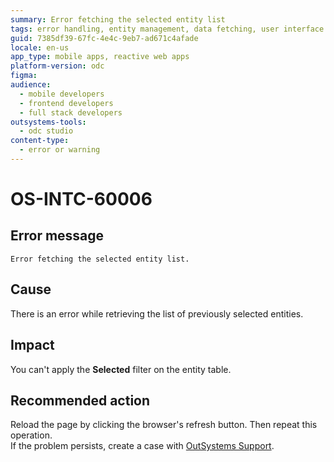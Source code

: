 ```yaml
---
summary: Error fetching the selected entity list
tags: error handling, entity management, data fetching, user interface issues, support and troubleshooting
guid: 7385df39-67fc-4e4c-9eb7-ad671c4afade
locale: en-us
app_type: mobile apps, reactive web apps
platform-version: odc
figma:
audience:
  - mobile developers
  - frontend developers
  - full stack developers
outsystems-tools:
  - odc studio
content-type:
  - error or warning
---
```


# OS-INTC-60006

## Error message

`Error fetching the selected entity list.`

## Cause

There is an error while retrieving the list of previously selected entities.

## Impact

You can't apply the **Selected** filter on the entity table.

## Recommended action

Reload the page by clicking the browser's refresh button. Then repeat this operation.<br/>
If the problem persists, create a case with [OutSystems Support](https://www.outsystems.com/support/portal/open-support-case?ErrorCode=OS-INTC-60006).
